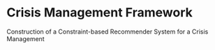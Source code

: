 # Crisis Management Framework
Construction of a Constraint-based Recommender System for a Crisis Management
